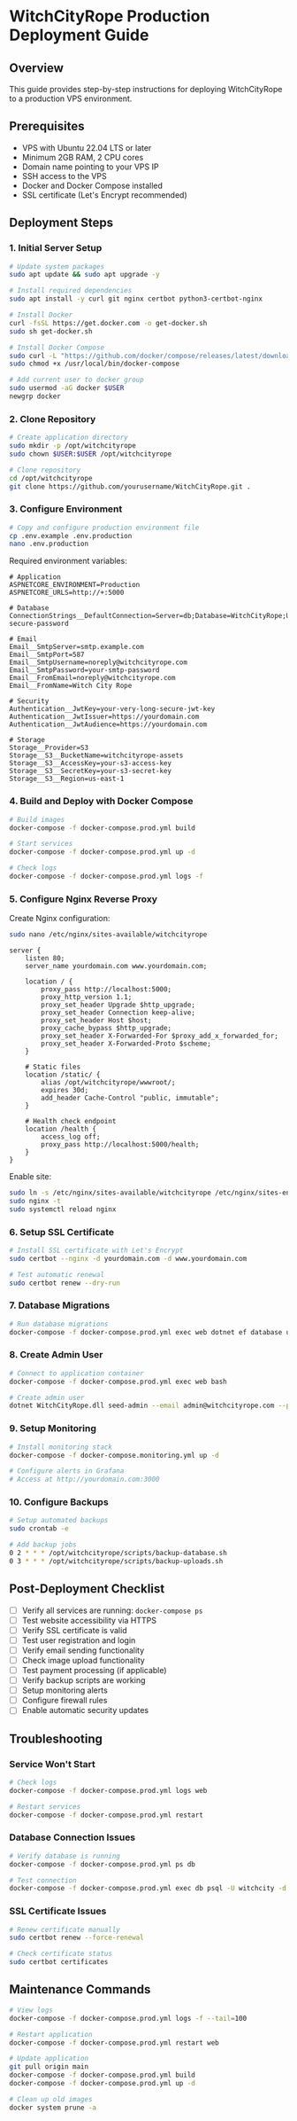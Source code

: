 # WitchCityRope Production Deployment Guide

## Overview

This guide provides step-by-step instructions for deploying WitchCityRope to a production VPS environment.

## Prerequisites

- VPS with Ubuntu 22.04 LTS or later
- Minimum 2GB RAM, 2 CPU cores
- Domain name pointing to your VPS IP
- SSH access to the VPS
- Docker and Docker Compose installed
- SSL certificate (Let's Encrypt recommended)

## Deployment Steps

### 1. Initial Server Setup

```bash
# Update system packages
sudo apt update && sudo apt upgrade -y

# Install required dependencies
sudo apt install -y curl git nginx certbot python3-certbot-nginx

# Install Docker
curl -fsSL https://get.docker.com -o get-docker.sh
sudo sh get-docker.sh

# Install Docker Compose
sudo curl -L "https://github.com/docker/compose/releases/latest/download/docker-compose-$(uname -s)-$(uname -m)" -o /usr/local/bin/docker-compose
sudo chmod +x /usr/local/bin/docker-compose

# Add current user to docker group
sudo usermod -aG docker $USER
newgrp docker
```

### 2. Clone Repository

```bash
# Create application directory
sudo mkdir -p /opt/witchcityrope
sudo chown $USER:$USER /opt/witchcityrope

# Clone repository
cd /opt/witchcityrope
git clone https://github.com/yourusername/WitchCityRope.git .
```

### 3. Configure Environment

```bash
# Copy and configure production environment file
cp .env.example .env.production
nano .env.production
```

Required environment variables:
```
# Application
ASPNETCORE_ENVIRONMENT=Production
ASPNETCORE_URLS=http://+:5000

# Database
ConnectionStrings__DefaultConnection=Server=db;Database=WitchCityRope;User=witchcity;Password=your-secure-password

# Email
Email__SmtpServer=smtp.example.com
Email__SmtpPort=587
Email__SmtpUsername=noreply@witchcityrope.com
Email__SmtpPassword=your-smtp-password
Email__FromEmail=noreply@witchcityrope.com
Email__FromName=Witch City Rope

# Security
Authentication__JwtKey=your-very-long-secure-jwt-key
Authentication__JwtIssuer=https://yourdomain.com
Authentication__JwtAudience=https://yourdomain.com

# Storage
Storage__Provider=S3
Storage__S3__BucketName=witchcityrope-assets
Storage__S3__AccessKey=your-s3-access-key
Storage__S3__SecretKey=your-s3-secret-key
Storage__S3__Region=us-east-1
```

### 4. Build and Deploy with Docker Compose

```bash
# Build images
docker-compose -f docker-compose.prod.yml build

# Start services
docker-compose -f docker-compose.prod.yml up -d

# Check logs
docker-compose -f docker-compose.prod.yml logs -f
```

### 5. Configure Nginx Reverse Proxy

Create Nginx configuration:
```bash
sudo nano /etc/nginx/sites-available/witchcityrope
```

```nginx
server {
    listen 80;
    server_name yourdomain.com www.yourdomain.com;

    location / {
        proxy_pass http://localhost:5000;
        proxy_http_version 1.1;
        proxy_set_header Upgrade $http_upgrade;
        proxy_set_header Connection keep-alive;
        proxy_set_header Host $host;
        proxy_cache_bypass $http_upgrade;
        proxy_set_header X-Forwarded-For $proxy_add_x_forwarded_for;
        proxy_set_header X-Forwarded-Proto $scheme;
    }

    # Static files
    location /static/ {
        alias /opt/witchcityrope/wwwroot/;
        expires 30d;
        add_header Cache-Control "public, immutable";
    }

    # Health check endpoint
    location /health {
        access_log off;
        proxy_pass http://localhost:5000/health;
    }
}
```

Enable site:
```bash
sudo ln -s /etc/nginx/sites-available/witchcityrope /etc/nginx/sites-enabled/
sudo nginx -t
sudo systemctl reload nginx
```

### 6. Setup SSL Certificate

```bash
# Install SSL certificate with Let's Encrypt
sudo certbot --nginx -d yourdomain.com -d www.yourdomain.com

# Test automatic renewal
sudo certbot renew --dry-run
```

### 7. Database Migrations

```bash
# Run database migrations
docker-compose -f docker-compose.prod.yml exec web dotnet ef database update
```

### 8. Create Admin User

```bash
# Connect to application container
docker-compose -f docker-compose.prod.yml exec web bash

# Create admin user
dotnet WitchCityRope.dll seed-admin --email admin@witchcityrope.com --password YourSecurePassword
```

### 9. Setup Monitoring

```bash
# Install monitoring stack
docker-compose -f docker-compose.monitoring.yml up -d

# Configure alerts in Grafana
# Access at http://yourdomain.com:3000
```

### 10. Configure Backups

```bash
# Setup automated backups
sudo crontab -e

# Add backup jobs
0 2 * * * /opt/witchcityrope/scripts/backup-database.sh
0 3 * * * /opt/witchcityrope/scripts/backup-uploads.sh
```

## Post-Deployment Checklist

- [ ] Verify all services are running: `docker-compose ps`
- [ ] Test website accessibility via HTTPS
- [ ] Verify SSL certificate is valid
- [ ] Test user registration and login
- [ ] Verify email sending functionality
- [ ] Check image upload functionality
- [ ] Test payment processing (if applicable)
- [ ] Verify backup scripts are working
- [ ] Setup monitoring alerts
- [ ] Configure firewall rules
- [ ] Enable automatic security updates

## Troubleshooting

### Service Won't Start
```bash
# Check logs
docker-compose -f docker-compose.prod.yml logs web

# Restart services
docker-compose -f docker-compose.prod.yml restart
```

### Database Connection Issues
```bash
# Verify database is running
docker-compose -f docker-compose.prod.yml ps db

# Test connection
docker-compose -f docker-compose.prod.yml exec db psql -U witchcity -d WitchCityRope
```

### SSL Certificate Issues
```bash
# Renew certificate manually
sudo certbot renew --force-renewal

# Check certificate status
sudo certbot certificates
```

## Maintenance Commands

```bash
# View logs
docker-compose -f docker-compose.prod.yml logs -f --tail=100

# Restart application
docker-compose -f docker-compose.prod.yml restart web

# Update application
git pull origin main
docker-compose -f docker-compose.prod.yml build
docker-compose -f docker-compose.prod.yml up -d

# Clean up old images
docker system prune -a
```